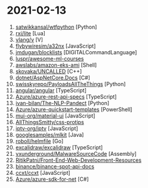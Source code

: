 # 2021-02-13

1. [satwikkansal/wtfpython](https://github.com/satwikkansal/wtfpython "What the f*ck Python?") [Python]
2. [rxi/lite](https://github.com/rxi/lite "A lightweight text editor written in Lua") [Lua]
3. [vlang/v](https://github.com/vlang/v "Simple, fast, safe, compiled language for developing maintainable software. Compiles itself in <1s with zero library dependencies. https://vlang.io") [V]
4. [flybywiresim/a32nx](https://github.com/flybywiresim/a32nx "The A32NX Project is a community driven open source project to create a free Airbus A320neo in Microsoft Flight Simulator that is as close to reality as possible. It aims to enhance the default A320neo by improving the systems depth and functionality to bring it up to payware-level, all for free.") [JavaScript]
5. [jmdugan/blocklists](https://github.com/jmdugan/blocklists "Shared lists of problem domains people may want to block with hosts files") [DIGITALCommandLanguage]
6. [luspr/awesome-ml-courses](https://github.com/luspr/awesome-ml-courses "Awesome free machine learning and AI courses with video lectures.") 
7. [awslabs/amazon-eks-ami](https://github.com/awslabs/amazon-eks-ami "Packer configuration for building a custom EKS AMI") [Shell]
8. [skovaka/UNCALLED](https://github.com/skovaka/UNCALLED "Raw nanopore signal mapper that enables real-time targeted sequencing") [C++]
9. [dotnet/AspNetCore.Docs](https://github.com/dotnet/AspNetCore.Docs "Documentation for ASP.NET Core") [C#]
10. [swisskyrepo/PayloadsAllTheThings](https://github.com/swisskyrepo/PayloadsAllTheThings "A list of useful payloads and bypass for Web Application Security and Pentest/CTF") [Python]
11. [angular/angular](https://github.com/angular/angular "One framework. Mobile & desktop.") [TypeScript]
12. [Azure/azure-rest-api-specs](https://github.com/Azure/azure-rest-api-specs "The source for REST API specifications for Microsoft Azure.") [TypeScript]
13. [ivan-bilan/The-NLP-Pandect](https://github.com/ivan-bilan/The-NLP-Pandect "A comprehensive reference for all topics related to Natural Language Processing") [Python]
14. [Azure/azure-quickstart-templates](https://github.com/Azure/azure-quickstart-templates "Azure Quickstart Templates") [PowerShell]
15. [mui-org/material-ui](https://github.com/mui-org/material-ui "Material-UI is a simple and customizable component library to build faster, beautiful, and more accessible React applications. Follow your own design system, or start with Material Design.") [JavaScript]
16. [AllThingsSmitty/css-protips](https://github.com/AllThingsSmitty/css-protips "A collection of tips to help take your CSS skills pro") 
17. [iptv-org/iptv](https://github.com/iptv-org/iptv "Collection of 5000+ publicly available IPTV channels from all over the world") [JavaScript]
18. [googlesamples/mlkit](https://github.com/googlesamples/mlkit "A collection of sample apps to demonstrate how to use Google's ML Kit APIs on Android and iOS") [Java]
19. [roboll/helmfile](https://github.com/roboll/helmfile "Deploy Kubernetes Helm Charts") [Go]
20. [excalidraw/excalidraw](https://github.com/excalidraw/excalidraw "Virtual whiteboard for sketching hand-drawn like diagrams") [TypeScript]
21. [vxunderground/MalwareSourceCode](https://github.com/vxunderground/MalwareSourceCode "Collection of malware source code for a variety of platforms in an array of different programming languages.") [Assembly]
22. [RitikPatni/Front-End-Web-Development-Resources](https://github.com/RitikPatni/Front-End-Web-Development-Resources "This repository contains content which will be helpful in your journey as a front-end Web Developer") 
23. [binance/binance-spot-api-docs](https://github.com/binance/binance-spot-api-docs "Official Documentation for the Binance Spot APIs and Streams") 
24. [ccxt/ccxt](https://github.com/ccxt/ccxt "A JavaScript / Python / PHP cryptocurrency trading API with support for more than 120 bitcoin/altcoin exchanges") [JavaScript]
25. [Azure/azure-sdk-for-net](https://github.com/Azure/azure-sdk-for-net "This repository is for active development of the Azure SDK for .NET. For consumers of the SDK we recommend visiting our public developer docs at https://docs.microsoft.com/en-us/dotnet/azure/ or our versioned developer docs at https://azure.github.io/azure-sdk-for-net.") [C#]
